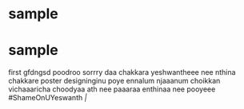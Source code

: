 # sample
# sample
first
gfdngsd
poodroo
sorrry daa chakkara yeshwantheee
nee nthina chakkare poster designinginu poye
ennalum njaaanum choikkan vichaaaricha choodyaa ath
nee paaaraa enthinaa nee pooyeee
#ShameOnUYeswanth _|_
